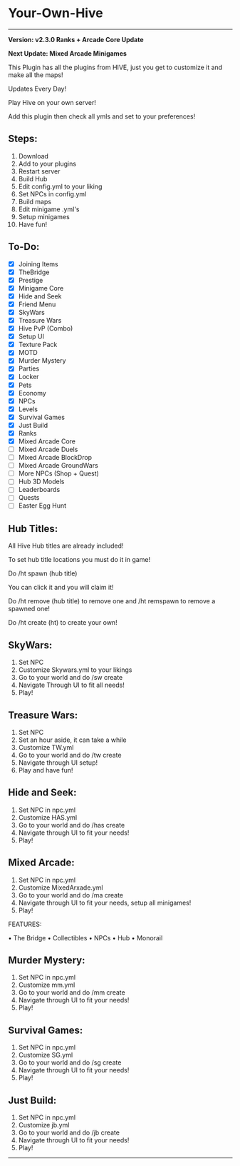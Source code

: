 # Your-Own-Hive
 
-----------------------------

**Version: v2.3.0 Ranks + Arcade Core Update**

**Next Update: Mixed Arcade Minigames** 
   
This Plugin has all the plugins from HIVE, just you get to customize it and make all the maps!

Updates Every Day!

Play Hive on your own server!

Add this plugin then check all ymls and set to your preferences!

## **Steps:**

1. Download
2. Add to your plugins
3. Restart server
4. Build Hub
5. Edit config.yml to your liking
6. Set NPCs in config.yml
7. Build maps
8. Edit minigame .yml's
9. Setup minigames 
10. Have fun!

## **To-Do:**

- [X] Joining Items
- [X] TheBridge
- [X] Prestige
- [X] Minigame Core
- [X] Hide and Seek
- [X] Friend Menu
- [X] SkyWars
- [X] Treasure Wars
- [X] Hive PvP (Combo)
- [X] Setup UI
- [X] Texture Pack
- [X] MOTD
- [X] Murder Mystery
- [X] Parties
- [X] Locker
- [X] Pets
- [X] Economy
- [X] NPCs
- [X] Levels
- [X] Survival Games
- [X] Just Build
- [X] Ranks
- [X] Mixed Arcade Core
- [ ] Mixed Arcade Duels
- [ ] Mixed Arcade BlockDrop
- [ ] Mixed Arcade GroundWars
- [ ] More NPCs (Shop + Quest)
- [ ] Hub 3D Models
- [ ] Leaderboards
- [ ] Quests
- [ ] Easter Egg Hunt

## **Hub Titles:**

All Hive Hub titles are already included!

To set hub title locations you must do it in game!

Do /ht spawn (hub title)

You can click it and you will claim it!

Do /ht remove (hub title) to remove one and /ht remspawn to remove a spawned one!

Do /ht create (ht) to create your own!

## **SkyWars:**

1. Set NPC
2. Customize Skywars.yml to your likings
3. Go to your world and do /sw create
4. Navigate Through UI to fit all needs!
5. Play!

## **Treasure Wars:**

1. Set NPC
2. Set an hour aside, it can take a while
3. Customize TW.yml
4. Go to your world and do /tw create
5. Navigate through UI setup!
6. Play and have fun!

## **Hide and Seek:**

1. Set NPC in npc.yml
2. Customize HAS.yml
3. Go to your world and do /has create
4. Navigate through UI to fit your needs!
5. Play!


## **Mixed Arcade:**

1. Set NPC in npc.yml
2. Customize MixedArxade.yml
3. Go to your world and do /ma create
4. Navigate through UI to fit your needs, setup all minigames!
5. Play!

FEATURES:

• The Bridge
• Collectibles
• NPCs
• Hub
• Monorail

## **Murder Mystery:**
 
1. Set NPC in npc.yml 
2. Customize mm.yml
3. Go to your world and do /mm create
4. Navigate through UI to fit your needs!
5. Play!

## **Survival Games:**
 
1. Set NPC in npc.yml 
2. Customize SG.yml
3. Go to your world and do /sg create
4. Navigate through UI to fit your needs!
5. Play!

## **Just Build:**
 
1. Set NPC in npc.yml 
2. Customize jb.yml
3. Go to your world and do /jb create
4. Navigate through UI to fit your needs!
5. Play!

------------------------
